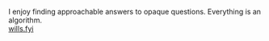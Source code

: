 <!---
richwblake/richwblake is a ✨ special ✨ repository because its `README.md` (this file) appears on your GitHub profile.
You can click the Preview link to take a look at your changes.
--->

I enjoy finding approachable answers to opaque questions. Everything is an algorithm. 
<br>
[wills.fyi](https://wills.fyi)
